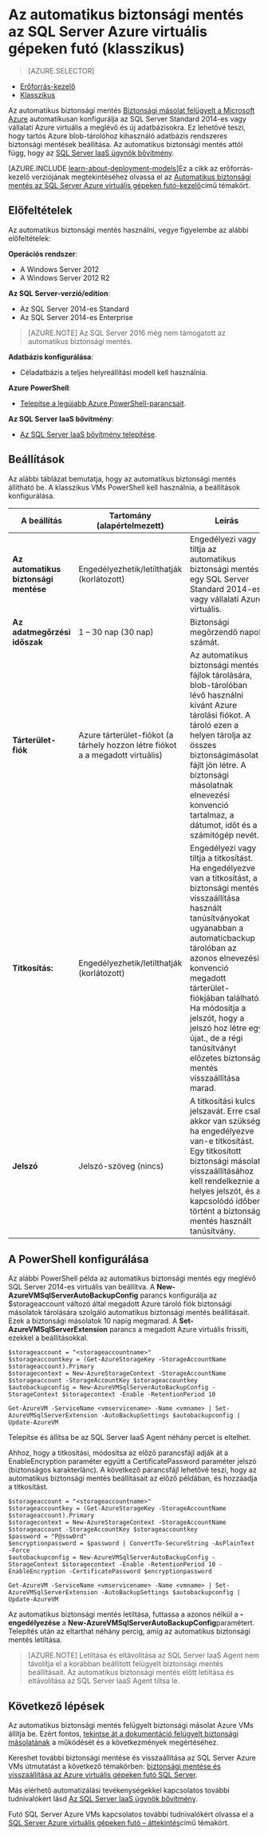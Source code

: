 <properties
    pageTitle="Az SQL Server virtuális gépeken futó (klasszikus) az automatikus biztonsági mentés |} Microsoft Azure"
    description="Az automatikus biztonsági mentés funkció ismerteti az SQL Server fut az Azure virtuális gépeken futó erőforrás-kezelő használatával. "
    services="virtual-machines-windows"
    documentationCenter="na"
    authors="rothja"
    manager="jhubbard"
    editor=""
    tags="azure-service-management" />
<tags
    ms.service="virtual-machines-windows"
    ms.devlang="na"
    ms.topic="article"
    ms.tgt_pltfrm="vm-windows-sql-server"
    ms.workload="infrastructure-services"
    ms.date="09/26/2016"
    ms.author="jroth" />

# <a name="automated-backup-for-sql-server-in-azure-virtual-machines-classic"></a>Az automatikus biztonsági mentés az SQL Server Azure virtuális gépeken futó (klasszikus)

> [AZURE.SELECTOR]
- [Erőforrás-kezelő](virtual-machines-windows-sql-automated-backup.md)
- [Klasszikus](virtual-machines-windows-classic-sql-automated-backup.md)

Az automatikus biztonsági mentés [Biztonsági másolat felügyelt a Microsoft Azure](https://msdn.microsoft.com/library/dn449496.aspx) automatikusan konfigurálja az SQL Server Standard 2014-es vagy vállalati Azure virtuális a meglévő és új adatbázisokra. Ez lehetővé teszi, hogy tartós Azure blob-tárolóhoz kihasználó adatbázis rendszeres biztonsági mentések beállítása. Az automatikus biztonsági mentés attól függ, hogy az [SQL Server IaaS ügynök bővítmény](virtual-machines-windows-classic-sql-server-agent-extension.md).

[AZURE.INCLUDE [learn-about-deployment-models](../../includes/learn-about-deployment-models-classic-include.md)]Ez a cikk az erőforrás-kezelő verziójának megtekintéséhez olvassa el az [Automatikus biztonsági mentés az SQL Server Azure virtuális gépeken futó-kezelő](virtual-machines-windows-sql-automated-backup.md)című témakört.

## <a name="prerequisites"></a>Előfeltételek

Az automatikus biztonsági mentés használni, vegye figyelembe az alábbi előfeltételek:

**Operációs rendszer**:

- A Windows Server 2012
- A Windows Server 2012 R2

**Az SQL Server-verzió/edition**:

- Az SQL Server 2014-es Standard
- Az SQL Server 2014-es Enterprise

>[AZURE.NOTE] Az SQL Server 2016 még nem támogatott az automatikus biztonsági mentés.

**Adatbázis konfigurálása**:

- Céladatbázis a teljes helyreállítási modell kell használnia.

**Azure PowerShell**:

- [Telepítse a legújabb Azure PowerShell-parancsait](../powershell-install-configure.md).

**Az SQL Server IaaS bővítmény**:

- [Az SQL Server IaaS bővítmény telepítése](virtual-machines-windows-classic-sql-server-agent-extension.md).

## <a name="settings"></a>Beállítások

Az alábbi táblázat bemutatja, hogy az automatikus biztonsági mentés állítható be. A klasszikus VMs PowerShell kell használnia, a beállítások konfigurálása.

|A beállítás|Tartomány (alapértelmezett)|Leírás|
|---|---|---|
|**Az automatikus biztonsági mentése**|Engedélyezhetik/letilthatják (korlátozott)|Engedélyezi vagy tiltja az automatikus biztonsági mentés egy SQL Server Standard 2014-es vagy vállalati Azure virtuális.|
|**Az adatmegőrzési időszak**|1 – 30 nap (30 nap)|Biztonsági megőrzendő napok számát.|
|**Tárterület-fiók**|Azure tárterület-fiókot (a tárhely hozzon létre fiókot a a megadott virtuális)|Az automatikus biztonsági mentés fájlok tárolására, blob-tárolóban lévő használni kívánt Azure tárolási fiókot. A tároló ezen a helyen tárolja az összes biztonságimásolat-fájlt jön létre. A biztonsági másolatnak elnevezési konvenció tartalmaz, a dátumot, időt és a számítógép nevét.|
|**Titkosítás:**|Engedélyezhetik/letilthatják (korlátozott)|Engedélyezi vagy tiltja a titkosítást. Ha engedélyezve van a titkosítást, a biztonsági mentés visszaállítása használt tanúsítványokat ugyanabban a automaticbackup tárolóban az azonos elnevezési konvenció megadott tárterület-fiókjában található. Ha módosítja a jelszót, hogy a jelszó hoz létre egy újat., de a régi tanúsítványt előzetes biztonsági mentés visszaállítása marad.|
|**Jelszó**|Jelszó-szöveg (nincs)|A titkosítási kulcs jelszavát. Erre csak akkor van szükség, ha engedélyezve van-e titkosítást. Egy titkosított biztonsági másolat visszaállításához kell rendelkeznie a helyes jelszót, és a kapcsolódó időben történt a biztonsági mentés használt tanúsítvány.|

## <a name="configuration-with-powershell"></a>A PowerShell konfigurálása

Az alábbi PowerShell példa az automatikus biztonsági mentés egy meglévő SQL Server 2014-es virtuális van beállítva. A **New-AzureVMSqlServerAutoBackupConfig** parancs konfigurálja az $storageaccount változó által megadott Azure tároló fiók biztonsági másolatok tárolására szolgáló automatikus biztonsági mentés beállításait. Ezek a biztonsági másolatok 10 napig megmarad. A **Set-AzureVMSqlServerExtension** parancs a megadott Azure virtuális frissíti, ezekkel a beállításokkal.

    $storageaccount = "<storageaccountname>"
    $storageaccountkey = (Get-AzureStorageKey -StorageAccountName $storageaccount).Primary
    $storagecontext = New-AzureStorageContext -StorageAccountName $storageaccount -StorageAccountKey $storageaccountkey
    $autobackupconfig = New-AzureVMSqlServerAutoBackupConfig -StorageContext $storagecontext -Enable -RetentionPeriod 10

    Get-AzureVM -ServiceName <vmservicename> -Name <vmname> | Set-AzureVMSqlServerExtension -AutoBackupSettings $autobackupconfig | Update-AzureVM

Telepítse és állítsa be az SQL Server IaaS Agent néhány percet is eltelhet.

Ahhoz, hogy a titkosítási, módosítsa az előző parancsfájl adják át a EnableEncryption paraméter együtt a CertificatePassword paraméter jelszó (biztonságos karakterlánc). A következő parancsfájl lehetővé teszi, hogy az automatikus biztonsági mentés beállításait az előző példában, és hozzáadja a titkosítást.

    $storageaccount = "<storageaccountname>"
    $storageaccountkey = (Get-AzureStorageKey -StorageAccountName $storageaccount).Primary
    $storagecontext = New-AzureStorageContext -StorageAccountName $storageaccount -StorageAccountKey $storageaccountkey
    $password = "P@ssw0rd"
    $encryptionpassword = $password | ConvertTo-SecureString -AsPlainText -Force  
    $autobackupconfig = New-AzureVMSqlServerAutoBackupConfig -StorageContext $storagecontext -Enable -RetentionPeriod 10 -EnableEncryption -CertificatePassword $encryptionpassword

    Get-AzureVM -ServiceName <vmservicename> -Name <vmname> | Set-AzureVMSqlServerExtension -AutoBackupSettings $autobackupconfig | Update-AzureVM

Az automatikus biztonsági mentés letiltása, futtassa a azonos nélkül a **-engedélyezése** a **New-AzureVMSqlServerAutoBackupConfig**paramétert. Telepítés után az eltarthat néhány percig, amíg az automatikus biztonsági mentés letiltása.

>[AZURE.NOTE] Letiltása és eltávolítása az SQL Server IaaS Agent nem távolítja el a korábban beállított felügyelt biztonsági mentés beállításait. Az automatikus biztonsági mentés előtt letiltása és eltávolítása az SQL Server IaaS Agent tiltsa le.

## <a name="next-steps"></a>Következő lépések

Az automatikus biztonsági mentés felügyelt biztonsági másolat Azure VMs állítja be. Ezért fontos, [tekintse át a dokumentáció felügyelt biztonsági másolatának](https://msdn.microsoft.com/library/dn449496.aspx) a működését és a következmények megértéséhez.

Kereshet további biztonsági mentése és visszaállítása az SQL Server Azure VMs útmutatást a következő témakörben: [biztonsági mentése és visszaállítása az Azure virtuális gépeken futó SQL Server](virtual-machines-windows-sql-backup-recovery.md).

Más elérhető automatizálási tevékenységekkel kapcsolatos további tudnivalókért lásd [Az SQL Server IaaS ügynök bővítmény](virtual-machines-windows-classic-sql-server-agent-extension.md).

Futó SQL Server Azure VMs kapcsolatos további tudnivalókért olvassa el a [SQL Server Azure virtuális gépeken futó – áttekintés](virtual-machines-windows-sql-server-iaas-overview.md)című témakört.
